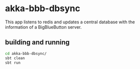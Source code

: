 
# akka-bbb-dbsync

This app listens to redis and updates a central database with the information of a BigBlueButton server.

building and running
---
```bash
cd akka-bbb-dbsync/
sbt clean
sbt run
```
